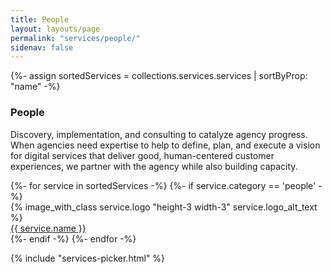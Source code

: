 ```yaml
---
title: People
layout: layouts/page
permalink: "services/people/"
sidenav: false
---
```


{%- assign sortedServices = collections.services.services | sortByProp: "name" -%}

<div class="grid-row padding-bottom-4">
<h3 class="margin-bottom-0">People</h3>
<p><span class="text-bold">Discovery, implementation, and consulting to catalyze agency progress.</span> When agencies need expertise to help to define, plan, and execute a vision for digital services that deliver good, human-centered customer experiences, we partner with the agency while also building capacity.</p>
{%- for service in sortedServices -%}
{%- if service.category == 'people' -%}
<div class="desktop:grid-col-2 display-flex flex-column flex-align-center">
  <div class="service-logo">
  {% image_with_class service.logo "height-3 width-3" service.logo_alt_text %}
  </div>
  <div class="service-name">
    <a href="{{service.link}}">{{ service.name }}</a>
  </div>
</div>
{%- endif -%}
{%- endfor -%}
</div>

{% include "services-picker.html" %}
